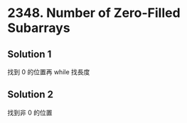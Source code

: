 # 2348. Number of Zero-Filled Subarrays

## Solution 1

找到 0 的位置再 while 找長度

## Solution 2

找到非 0 的位置
